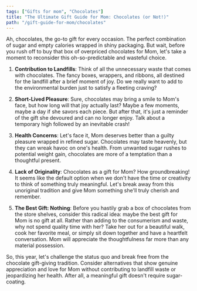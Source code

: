```yaml
---
tags: ["Gifts for mom", "Chocolates"]
title: "The Ultimate Gift Guide for Mom: Chocolates (or Not!)"
path: "/gift-guide-for-mom/chocolates"
---
```


Ah, chocolates, the go-to gift for every occasion. The perfect combination of sugar and empty calories wrapped in shiny packaging. But wait, before you rush off to buy that box of overpriced chocolates for Mom, let's take a moment to reconsider this oh-so-predictable and wasteful choice.

1. **Contribution to Landfills**: Think of all the unnecessary waste that comes with chocolates. The fancy boxes, wrappers, and ribbons, all destined for the landfill after a brief moment of joy. Do we really want to add to the environmental burden just to satisfy a fleeting craving?

2. **Short-Lived Pleasure**: Sure, chocolates may bring a smile to Mom's face, but how long will that joy actually last? Maybe a few moments, maybe a day if she savors each piece. But after that, it's just a reminder of the gift she devoured and can no longer enjoy. Talk about a temporary high followed by an inevitable crash!

3. **Health Concerns**: Let's face it, Mom deserves better than a guilty pleasure wrapped in refined sugar. Chocolates may taste heavenly, but they can wreak havoc on one's health. From unwanted sugar rushes to potential weight gain, chocolates are more of a temptation than a thoughtful present.

4. **Lack of Originality**: Chocolates as a gift for Mom? How groundbreaking! It seems like the default option when we don't have the time or creativity to think of something truly meaningful. Let's break away from this unoriginal tradition and give Mom something she'll truly cherish and remember.

5. **The Best Gift: Nothing**: Before you hastily grab a box of chocolates from the store shelves, consider this radical idea: maybe the best gift for Mom is no gift at all. Rather than adding to the consumerism and waste, why not spend quality time with her? Take her out for a beautiful walk, cook her favorite meal, or simply sit down together and have a heartfelt conversation. Mom will appreciate the thoughtfulness far more than any material possession.

So, this year, let's challenge the status quo and break free from the chocolate gift-giving tradition. Consider alternatives that show genuine appreciation and love for Mom without contributing to landfill waste or jeopardizing her health. After all, a meaningful gift doesn't require sugar-coating.